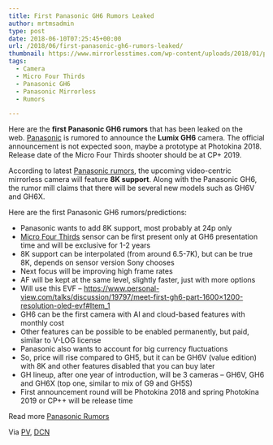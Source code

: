 ```yaml
---
title: First Panasonic GH6 Rumors Leaked
author: mrtmsadmin
type: post
date: 2018-06-10T07:25:45+00:00
url: /2018/06/first-panasonic-gh6-rumors-leaked/
thumbnail: https://www.mirrorlesstimes.com/wp-content/uploads/2018/01/panasonic-gh5s-1.jpg
tags:
  - Camera
  - Micro Four Thirds
  - Panasonic GH6
  - Panasonic Mirrorless
  - Rumors

---
```

Here are the **first Panasonic GH6 rumors** that has been leaked on the web. [Panasonic][1] is rumored to announce the **Lumix GH6** camera. The official announcement is not expected soon, maybe a prototype at Photokina 2018. Release date of the Micro Four Thirds shooter should be at CP+ 2019.

According to latest [Panasonic rumors][2], the upcoming video-centric mirrorless camera will feature **8K support**. Along with the Panasonic GH6, the rumor mill claims that there will be several new models such as GH6V and GH6X. <!--more-->

Here are the first Panasonic GH6 rumors/predictions:

  * Panasonic wants to add 8K support, most probably at 24p only
  * [Micro Four Thirds][3] sensor can be first present only at GH6 presentation time and will be exclusive for 1-2 years
  * 8K support can be interpolated (from around 6.5-7K), but can be true 8K, depends on sensor version Sony chooses
  * Next focus will be improving high frame rates
  * AF will be kept at the same level, slightly faster, just with more options
  * Will use this EVF – <a href="https://www.personal-view.com/talks/discussion/19797/meet-first-gh6-part-1600x1200-resolution-oled-evf#Item_1" target="_blank" rel="nofollow noopener">https://www.personal-view.com/talks/discussion/19797/meet-first-gh6-part-1600×1200-resolution-oled-evf#Item_1</a>
  * GH6 can be the first camera with AI and cloud-based features with monthly cost
  * Other features can be possible to be enabled permanently, but paid, similar to V-LOG license
  * Panasonic also wants to account for big currency fluctuations
  * So, price will rise compared to GH5, but it can be GH6V (value edition) with 8K and other features disabled that you can buy later
  * GH lineup, after one year of introduction, will be 3 cameras – GH6V, GH6 and GH6X (top one, similar to mix of G9 and GH5S)
  * First announcement round will be Photokina 2018 and spring Photokina 2019 or CP++ will be release time

Read more [Panasonic Rumors][2]

Via <a href="https://www.personal-view.com/talks/discussion/19798/panasonic-gh6-first-rumors" target="_blank" rel="noopener">PV</a>, <a href="https://www.dailycameranews.com/2018/06/first-panasonic-gh6-rumors-leaked-online/" target="_blank" rel="noopener">DCN</a>

 [1]: https://www.mirrorlesstimes.com/category/panasonic/
 [2]: https://www.dailycameranews.com/tag/panasonic-rumors/
 [3]: https://www.mirrorlesstimes.com/tag/micro-four-thirds/